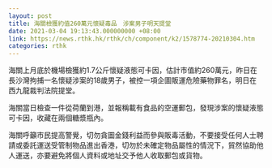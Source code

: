 ```yaml
---
layout: post
title: 海關檢獲約值260萬元懷疑毒品　涉案男子明天提堂
date: 2021-03-04 19:13:43.000000000 +08:00
link: https://news.rthk.hk/rthk/ch/component/k2/1578774-20210304.htm
categories: rthk
---
```


海關上月底於機場檢獲約1.7公斤懷疑液態可卡因，估計市值約260萬元，昨日在長沙灣拘捕一名懷疑涉案的18歲男子，被控一項企圖販運危險藥物罪名，明日在西九龍裁判法院提堂。

海關當日檢查一件從荷蘭到港，並報稱載有食品的空運郵包，發現涉案的懷疑液態可卡因，收藏在兩個糖漿瓶內。 

海關呼籲市民提高警覺，切勿貪圖金錢利益而參與販毒活動，不要接受任何人士聘請或委託運送受管制物品進出香港，切勿於未確定物品屬性的情況下，貿然協助他人運送，亦要避免將個人資料或地址交予他人收取郵包或貨物。
